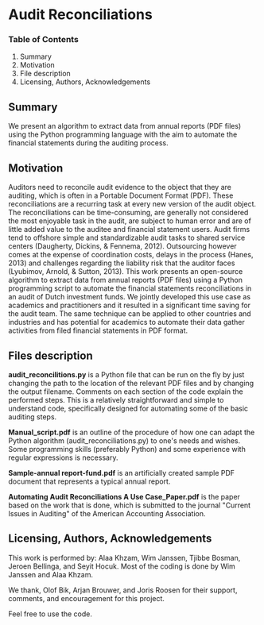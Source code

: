 # Audit Reconciliations

### Table of Contents
1. Summary
2. Motivation
3. File description
4. Licensing, Authors, Acknowledgements

## Summary <a name="summary"></a>
We present an algorithm to extract data from annual reports (PDF files) using the Python programming language with the aim to automate the financial statements during the auditing process.

## Motivation <a name="motivation"></a>
Auditors need to reconcile audit evidence to the object that they are auditing, which is often in a Portable Document Format (PDF). These reconciliations are a recurring task at every new version of the audit object. The reconciliations can be time-consuming, are generally not considered the most enjoyable task in the audit, are subject to human error and are of little added value to the auditee and financial statement users. Audit firms tend to offshore simple and standardizable audit tasks to shared service centers (Daugherty, Dickins, & Fennema, 2012). Outsourcing however comes at the expense of coordination costs, delays in the process (Hanes, 2013) and challenges regarding the liability risk that the auditor faces (Lyubimov, Arnold, & Sutton, 2013). This work presents an open-source algorithm to extract data from annual reports (PDF files) using a Python programming script to automate the financial statements reconciliations in an audit of Dutch investment funds. We jointly developed this use case as academics and practitioners and it resulted in a significant time saving for the audit team. The same technique can be applied to other countries and industries and has potential for academics to automate their data gather activities from filed financial statements in PDF format.

## Files description <a name="description"></a>
**audit_reconcilitions.py** is a Python file that can be run on the fly by just changing the path to the location of the relevant PDF files and by changing the output filename. Comments on each section of the code explain the performed steps. This is a relatively straightforward and simple to understand code, specifically designed for automating some of the basic auditing steps.

**Manual_script.pdf** is an outline of the procedure of how one can adapt the Python algorithm (audit_reconciliations.py) to one's needs and wishes. Some programming skills (preferably Python) and some experience with regular expressions is necessary.

**Sample-annual report-fund.pdf** is an artificially created sample PDF document that represents a typical annual report.

**Automating Audit Reconciliations A Use Case_Paper.pdf** is the paper based on the work that is done, which is submitted to the journal "Current Issues in Auditing" of the American Accounting Association.

## Licensing, Authors, Acknowledgements <a name="licensing"></a>
This work is performed by: Alaa Khzam, Wim Janssen, Tjibbe Bosman, Jeroen Bellinga, and Seyit Hocuk. Most of the coding is done by Wim Janssen and Alaa Khzam.

We thank, Olof Bik, Arjan Brouwer, and Joris Roosen for their support, comments, and encouragement for this project.

Feel free to use the code.
